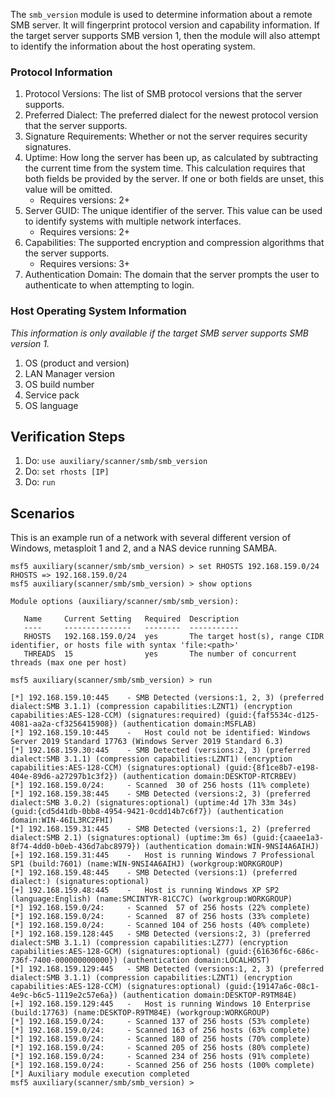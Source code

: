 The `smb_version` module is used to determine information about a remote SMB server. It will fingerprint protocol
version and capability information. If the target server supports SMB version 1, then the module will also attempt to
identify the information about the host operating system.

### Protocol Information

1. Protocol Versions: The list of SMB protocol versions that the server supports.
1. Preferred Dialect: The preferred dialect for the newest protocol version that the server supports.
1. Signature Requirements: Whether or not the server requires security signatures.
1. Uptime: How long the server has been up, as calculated by subtracting the current time from the system time. This 
   calculation requires that both fields be provided by the server. If one or both fields are unset, this value will be
   omitted.
    * Requires versions: 2+
1. Server GUID: The unique identifier of the server. This value can be used to identify systems with multiple network 
   interfaces.
    * Requires versions: 2+
1. Capabilities: The supported encryption and compression algorithms that the server supports.
    * Requires versions: 3+
1. Authentication Domain: The domain that the server prompts the user to authenticate to when attempting to login.

### Host Operating System Information

*This information is only available if the target SMB server supports SMB version 1.*

1. OS (product and version)
1. LAN Manager version
1. OS build number
1. Service pack
1. OS language

## Verification Steps

1. Do: `use auxiliary/scanner/smb/smb_version`
2. Do: `set rhosts [IP]`
3. Do: `run`

## Scenarios

This is an example run of a network with several different version of Windows, metasploit 1 and 2, and a NAS device running SAMBA.

```
msf5 auxiliary(scanner/smb/smb_version) > set RHOSTS 192.168.159.0/24
RHOSTS => 192.168.159.0/24
msf5 auxiliary(scanner/smb/smb_version) > show options 

Module options (auxiliary/scanner/smb/smb_version):

   Name     Current Setting   Required  Description
   ----     ---------------   --------  -----------
   RHOSTS   192.168.159.0/24  yes       The target host(s), range CIDR identifier, or hosts file with syntax 'file:<path>'
   THREADS  15                yes       The number of concurrent threads (max one per host)

msf5 auxiliary(scanner/smb/smb_version) > run

[*] 192.168.159.10:445    - SMB Detected (versions:1, 2, 3) (preferred dialect:SMB 3.1.1) (compression capabilities:LZNT1) (encryption capabilities:AES-128-CCM) (signatures:required) (guid:{faf5534c-d125-4081-aa2a-cf3256415908}) (authentication domain:MSFLAB)
[*] 192.168.159.10:445    -   Host could not be identified: Windows Server 2019 Standard 17763 (Windows Server 2019 Standard 6.3)
[*] 192.168.159.30:445    - SMB Detected (versions:2, 3) (preferred dialect:SMB 3.1.1) (compression capabilities:LZNT1) (encryption capabilities:AES-128-CCM) (signatures:optional) (guid:{8f1ce8b7-e198-404e-89d6-a27297b1c3f2}) (authentication domain:DESKTOP-RTCRBEV)
[*] 192.168.159.0/24:     - Scanned  30 of 256 hosts (11% complete)
[*] 192.168.159.38:445    - SMB Detected (versions:2, 3) (preferred dialect:SMB 3.0.2) (signatures:optional) (uptime:4d 17h 33m 34s) (guid:{cd5d41db-0bb8-4954-9421-0cdd14b7c6f7}) (authentication domain:WIN-46IL3RC2FHI)
[*] 192.168.159.31:445    - SMB Detected (versions:1, 2) (preferred dialect:SMB 2.1) (signatures:optional) (uptime:3m 6s) (guid:{caaee1a3-8f74-4dd0-b0eb-436d7abc8979}) (authentication domain:WIN-9NSI4A6AIHJ)
[+] 192.168.159.31:445    -   Host is running Windows 7 Professional SP1 (build:7601) (name:WIN-9NSI4A6AIHJ) (workgroup:WORKGROUP)
[*] 192.168.159.48:445    - SMB Detected (versions:1) (preferred dialect:) (signatures:optional)
[+] 192.168.159.48:445    -   Host is running Windows XP SP2 (language:English) (name:SMCINTYR-81CC7C) (workgroup:WORKGROUP)
[*] 192.168.159.0/24:     - Scanned  57 of 256 hosts (22% complete)
[*] 192.168.159.0/24:     - Scanned  87 of 256 hosts (33% complete)
[*] 192.168.159.0/24:     - Scanned 104 of 256 hosts (40% complete)
[*] 192.168.159.128:445   - SMB Detected (versions:2, 3) (preferred dialect:SMB 3.1.1) (compression capabilities:LZ77) (encryption capabilities:AES-128-GCM) (signatures:optional) (guid:{61636f6c-686c-736f-7400-000000000000}) (authentication domain:LOCALHOST)
[*] 192.168.159.129:445   - SMB Detected (versions:1, 2, 3) (preferred dialect:SMB 3.1.1) (compression capabilities:LZNT1) (encryption capabilities:AES-128-CCM) (signatures:optional) (guid:{19147a6c-08c1-4e9c-b6c5-1119e2c57e6a}) (authentication domain:DESKTOP-R9TM84E)
[+] 192.168.159.129:445   -   Host is running Windows 10 Enterprise (build:17763) (name:DESKTOP-R9TM84E) (workgroup:WORKGROUP)
[*] 192.168.159.0/24:     - Scanned 137 of 256 hosts (53% complete)
[*] 192.168.159.0/24:     - Scanned 163 of 256 hosts (63% complete)
[*] 192.168.159.0/24:     - Scanned 180 of 256 hosts (70% complete)
[*] 192.168.159.0/24:     - Scanned 205 of 256 hosts (80% complete)
[*] 192.168.159.0/24:     - Scanned 234 of 256 hosts (91% complete)
[*] 192.168.159.0/24:     - Scanned 256 of 256 hosts (100% complete)
[*] Auxiliary module execution completed
msf5 auxiliary(scanner/smb/smb_version) > 
```

